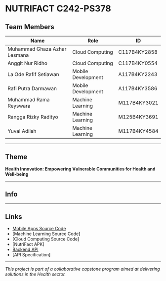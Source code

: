 # NUTRIFACT C242-PS378 

## Team Members
| Name                          | Role                | ID           |
|-------------------------------|---------------------|--------------|
| Muhammad Ghaza Azhar Lesmana  | Cloud Computing     | C117B4KY2858 |
| Anggit Nur Ridho              | Cloud Computing     | C117B4KY0554 |
| La Ode Rafif Setiawan         | Mobile Development  | A117B4KY2243 |
| Rafi Putra Darmawan           | Mobile Development  | A117B4KY3586 |
| Muhammad Rama Reyswara        | Machine Learning    | M117B4KY3021 |
| Rangga Rizky Radityo          | Machine Learning    | M125B4KY3691 |
| Yuval Adilah                  | Machine Learning    | M117B4KY4584 |

---

## Theme
**Health Innovation: Empowering Vulnerable Communities for Health and Well-being**

---

## Info

---

## Links
- [Mobile Apps Source Code](https://github.com/RafiPutraa/nutrifact-mobile)
- [Machine Learning Source Code]
- [Cloud Computing Source Code]
- [NutriFact APK]
- [Backend API](https://github.com/nuridho-anggit/nutrifact-backend)
- [API Specification]

---

*This project is part of a collaborative capstone program aimed at delivering solutions in the Health sector.*
